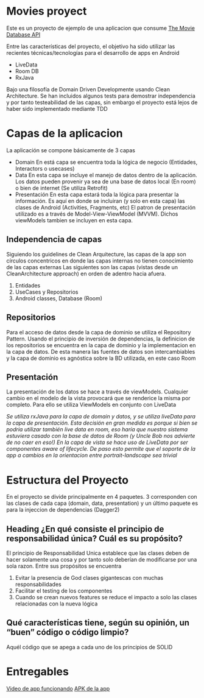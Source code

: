 # Movies proyect

Este es un proyecto de ejemplo de una aplicacion que consume 
[The Movie Database API](https://developers.themoviedb.org/3/getting-started/introduction)

Entre las características del proyecto, el objetivo ha sido utilizar las recientes técnicas/tecnologías para el desarrollo de apps en Android

 - LiveData
 - Room DB
 - RxJava

Bajo una filosofía de Domain Driven Developmente usando Clean Architecture.
Se han incluidos algunos tests para demostrar independencia y por tanto testeabilidad de las capas, sin embargo el proyecto está lejos de haber sido implementado mediante TDD

# Capas de la aplicacion
La aplicación se compone básicamente de 3 capas

 - Domain 
 En está capa se encuentra toda la lógica de negocio (Entidades, Interactors o usecases)
 - Data
 En esta capa se incluye el manejo de datos dentro de la aplicación.
 Los datos pueden provenir ya sea de una base de datos local (En room) o bien de internet (Se utiliza Retrofit)
 - Presentación
En esta capa estará toda la lógica para presentar la información. Es aquí en donde se incluiran (y solo en esta capa) las clases de Android (Activities, Fragments, etc)
El patron de presentación utilizado es a través de Model-View-ViewModel (MVVM). Dichos viewModels tambien se incluyen en esta capa.
 
 ## Independencia de capas
 Siguiendo los guidelines de Clean Arquitecture, las capas de la app son círculos concentricos en donde las capas internas no tienen conocimiento de las capas externas
Las siguientes son las capas (vistas desde un CleanArchitecture approach) en orden de adentro hacia afuera.
 1. Entidades
 2. UseCases y Repositorios
 3. Android classes, Database (Room)

 ## Repositorios
 Para el acceso de datos desde la capa de dominio se utiliza el Repository Pattern. Usando el principio de inversión de dependencias, la definicion de los repositorios se encuentra en la capa de dominio y la implementacion en la capa de datos. De esta manera las fuentes de datos son intercambiables y la capa de dominio es agnóstica sobre la BD utilizada, en este caso Room
 
## Presentación
La presentación de los datos se hace a través de viewModels. Cualquier cambio en el modelo de la vista provocará que se renderice la misma por completo. 
Para ello se utiliza ViewModels en conjunto con LiveData

*Se utiliza rxJava para la capa de domain y datos, y se utiliza liveData para la capa de presentación. Esta decisión en gran medida es porque si bien se podria utilizar también live data en room, eso haría que nuestro sistema estuviera casado con la base de datos de Room (y Uncle Bob nos advierte de no caer en eso!) 
En la capa de vista se hace uso de LiveData por ser componentes aware of lifecycle. De paso esto permite que el soporte de la app a cambios en la orientacion entre portrait-landscape sea trivial*

# Estructura del Proyecto
En el proyecto se divide principalmente en 4 paquetes.
3 corresponden con las clases de cada capa (domain, data, presentation) y un último paquete es para la injeccion de dependencias (Dagger2)


## Heading ¿En qué consiste el principio de responsabilidad única? Cuál es su propósito?
El principio de Responsabilidad Unica establece que las clases deben de hacer solamente una cosa y por tanto solo deberían de modificarse por una sola razon.
Entre sus propósitos se encuentra

 1. Evitar la presencia de God clases gigantescas con muchas responsabilidades
 2. Facilitar el testing de los componentes
 3. Cuando se crean nuevos features se reduce el impacto a solo las clases relacionadas con la nueva lógica
## Qué características tiene, según su opinión, un “buen” código o código limpio?
Aquél código que se apega a cada uno de los principios de SOLID

# Entregables

[Video de app funcionando](https://github.com/eduardoagpi/movies/blob/master/delivery/video_full_movies.mp4?raw=true)
[APK de la app](https://github.com/eduardoagpi/movies/blob/master/delivery/app-debug.apk?raw=true)
